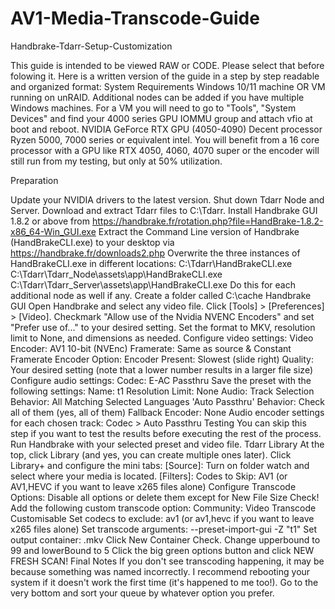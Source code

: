 # AV1-Media-Transcode-Guide
 Handbrake-Tdarr-Setup-Customization

This guide is intended to be viewed RAW or CODE. Please select that before folowing it.
﻿Here is a written version of the guide in a step by step readable and organized format:
System Requirements
Windows 10/11 machine OR VM running on unRAID.
Additional nodes can be added if you have multiple Windows machines.
For a VM you will need to go to "Tools", "System Devices" 
and find your 4000 series GPU IOMMU group and attach vfio at boot and reboot.
NVIDIA GeForce RTX GPU (4050-4090)
Decent processor Ryzen 5000, 7000 series or equivalent intel. You will benefit from a 16 core processor 
with a GPU like RTX 4050, 4060, 4070 super or the encoder will still run from my testing, but only at 50% utilization.

Preparation

Update your NVIDIA drivers to the latest version.
Shut down Tdarr Node and Server.
Download and extract Tdarr files to C:\Tdarr.
Install Handbrake GUI 1.8.2 or above from https://handbrake.fr/rotation.php?file=HandBrake-1.8.2-x86_64-Win_GUI.exe
Extract the Command Line version of Handbrake (HandBrakeCLI.exe) to your desktop via https://handbrake.fr/downloads2.php
Overwrite the three instances of HandBrakeCLI.exe in different locations:
C:\Tdarr\HandBrakeCLI.exe
C:\Tdarr\Tdarr_Node\assets\app\HandBrakeCLI.exe
C:\Tdarr\Tdarr_Server\assets\app\HandBrakeCLI.exe
Do this for each additional node as well if any.
Create a folder called C:\cache
Handbrake GUI
Open Handbrake and select any video file.
Click [Tools] > [Preferences] > [Video].
Checkmark "Allow use of the Nvidia NVENC Encoders" and set "Prefer use of..." to your desired setting.
Set the format to MKV, resolution limit to None, and dimensions as needed.
Configure video settings:
Video Encoder: AV1 10-bit (NVEnc)
Framerate: Same as source & Constant Framerate
Encoder Option: Encoder Present: Slowest (slide right)
Quality: Your desired setting (note that a lower number results in a larger file size)
Configure audio settings:
Codec: E-AC Passthru
Save the preset with the following settings:
Name: t1
Resolution Limit: None
Audio:
Track Selection Behavior: All Matching Selected Languages
'Auto Passthru' Behavior: Check all of them (yes, all of them)
Fallback Encoder: None
Audio encoder settings for each chosen track: Codec > Auto Passthru
Testing
You can skip this step if you want to test the results before executing the rest of the process.
Run Handbrake with your selected preset and video file.
Tdarr Library
At the top, click Library (and yes, you can create multiple ones later).
Click Library+ and configure the mini tabs:
[Source]: Turn on folder watch and select where your media is located.
[Filters]: Codes to Skip: AV1 (or AV1,HEVC if you want to leave x265 files alone)
Configure Transcode Options:
Disable all options or delete them except for New File Size Check!
Add the following custom transcode option:
Community: Video Transcode Customisable
Set codecs to exclude: av1 (or av1,hevc if you want to leave x265 files alone)
Set transcode arguments: --preset-import-gui -Z "t1"
Set output container: .mkv
Click New Container Check.
Change upperbound to 99 and lowerBound to 5
Click the big green options button and click NEW FRESH SCAN!
Final Notes
If you don't see transcoding happening, it may be because something was named incorrectly.
I recommend rebooting your system if it doesn't work the first time (it's happened to me too!).
Go to the very bottom and sort your queue by whatever option you prefer.
